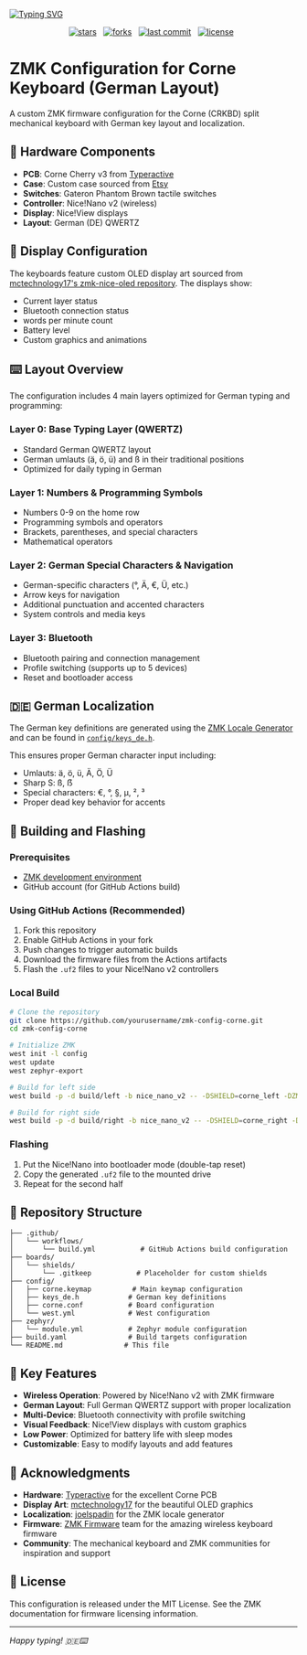 [![Typing SVG](https://readme-typing-svg.demolab.com?font=Fira+Code&size=30&letterSpacing=tiny&duration=2000&pause=3000&color=F7F7F7&center=true&vCenter=true&width=435&lines=ZMK+Corne+Config)](https://git.io/typing-svg)

<div align="center">
<p>
<a href="https://github.com/Pazl27/zmk-config-corne/stargazers"><img src="https://img.shields.io/github/stars/Pazl27/zmk-config-corne?style=for-the-badge&logo=starship&color=d79921&logoColor=d79921&labelColor=282828"  alt="stars"></a>&nbsp;&nbsp;
<a href="https://github.com/Pazl27/zmk-config-corne/forks"><img src="https://img.shields.io/github/forks/Pazl27/zmk-config-corne?style=for-the-badge&logo=appveyor&logoColor=98971a&label=Forks&labelColor=282828&color=98971a" alt="forks"></a>&nbsp;&nbsp;
<a href="https://github.com/Pazl27/zmk-config-corne/commits/master/"><img src="https://img.shields.io/github/last-commit/Pazl27/zmk-config-corne?style=for-the-badge&logo=github&logoColor=fb4934&label=Last%20Commit&labelColor=282828&color=fb4934" alt="last commit"></a>&nbsp;&nbsp;
<a href="https://github.com/Pazl27/zmk-config-corne/blob/master/LICENSE"><img src="https://img.shields.io/github/license/Pazl27/zmk-config-corne?style=for-the-badge&color=b16286&logoColor=b16286&labelColor=282828" alt="license"></a>&nbsp;&nbsp;
</p>
</div>

# ZMK Configuration for Corne Keyboard (German Layout)

A custom ZMK firmware configuration for the Corne (CRKBD) split mechanical keyboard with German key layout and localization.

## 🔧 Hardware Components

- **PCB**: Corne Cherry v3 from [Typeractive](https://typeractive.xyz/)
- **Case**: Custom case sourced from [Etsy](https://www.etsy.com/de/listing/1772253702/corne-mx-koffer)
- **Switches**: Gateron Phantom Brown tactile switches
- **Controller**: Nice!Nano v2 (wireless)
- **Display**: Nice!View displays
- **Layout**: German (DE) QWERTZ

## 🎨 Display Configuration

The keyboards feature custom OLED display art sourced from [mctechnology17's zmk-nice-oled repository](https://github.com/mctechnology17/zmk-nice-oled). The displays show:
- Current layer status
- Bluetooth connection status
- words per minute count
- Battery level
- Custom graphics and animations

## ⌨️ Layout Overview

The configuration includes 4 main layers optimized for German typing and programming:

### Layer 0: Base Typing Layer (QWERTZ)
- Standard German QWERTZ layout
- German umlauts (ä, ö, ü) and ß in their traditional positions
- Optimized for daily typing in German

### Layer 1: Numbers & Programming Symbols  
- Numbers 0-9 on the home row
- Programming symbols and operators
- Brackets, parentheses, and special characters
- Mathematical operators

### Layer 2: German Special Characters & Navigation
- German-specific characters (°, Ä, €, Ü, etc.)
- Arrow keys for navigation
- Additional punctuation and accented characters
- System controls and media keys

### Layer 3: Bluetooth 
- Bluetooth pairing and connection management
- Profile switching (supports up to 5 devices)
- Reset and bootloader access

## 🇩🇪 German Localization

The German key definitions are generated using the [ZMK Locale Generator](https://github.com/joelspadin/zmk-locale-generator) and can be found in [`config/keys_de.h`](config/keys_de.h).

This ensures proper German character input including:
- Umlauts: ä, ö, ü, Ä, Ö, Ü
- Sharp S: ß, ẞ
- Special characters: €, °, §, µ, ², ³
- Proper dead key behavior for accents

## 🚀 Building and Flashing

### Prerequisites
- [ZMK development environment](https://zmk.dev/docs/development/setup)
- GitHub account (for GitHub Actions build)

### Using GitHub Actions (Recommended)
1. Fork this repository
2. Enable GitHub Actions in your fork
3. Push changes to trigger automatic builds
4. Download the firmware files from the Actions artifacts
5. Flash the `.uf2` files to your Nice!Nano v2 controllers

### Local Build
```bash
# Clone the repository
git clone https://github.com/yourusername/zmk-config-corne.git
cd zmk-config-corne

# Initialize ZMK
west init -l config
west update
west zephyr-export

# Build for left side
west build -p -d build/left -b nice_nano_v2 -- -DSHIELD=corne_left -DZMK_CONFIG="$(pwd)/config"

# Build for right side  
west build -p -d build/right -b nice_nano_v2 -- -DSHIELD=corne_right -DZMK_CONFIG="$(pwd)/config"
```

### Flashing
1. Put the Nice!Nano into bootloader mode (double-tap reset)
2. Copy the generated `.uf2` file to the mounted drive
3. Repeat for the second half

## 📁 Repository Structure

```
├── .github/
│   └── workflows/
│       └── build.yml           # GitHub Actions build configuration
├── boards/
│   └── shields/
│       └── .gitkeep           # Placeholder for custom shields
├── config/
│   ├── corne.keymap          # Main keymap configuration
│   ├── keys_de.h            # German key definitions
│   ├── corne.conf           # Board configuration
│   └── west.yml             # West configuration
├── zephyr/
│   └── module.yml           # Zephyr module configuration
├── build.yaml               # Build targets configuration
└── README.md               # This file
```

## 🎯 Key Features

- **Wireless Operation**: Powered by Nice!Nano v2 with ZMK firmware
- **German Layout**: Full German QWERTZ support with proper localization
- **Multi-Device**: Bluetooth connectivity with profile switching
- **Visual Feedback**: Nice!View displays with custom graphics
- **Low Power**: Optimized for battery life with sleep modes
- **Customizable**: Easy to modify layouts and add features

## 🙏 Acknowledgments

- **Hardware**: [Typeractive](https://typeractive.xyz/) for the excellent Corne PCB
- **Display Art**: [mctechnology17](https://github.com/mctechnology17/zmk-nice-oled) for the beautiful OLED graphics
- **Localization**: [joelspadin](https://github.com/joelspadin/zmk-locale-generator) for the ZMK locale generator
- **Firmware**: [ZMK Firmware](https://zmk.dev/) team for the amazing wireless keyboard firmware
- **Community**: The mechanical keyboard and ZMK communities for inspiration and support

## 📄 License

This configuration is released under the MIT License. See the ZMK documentation for firmware licensing information.

---

*Happy typing! 🇩🇪⌨️*
